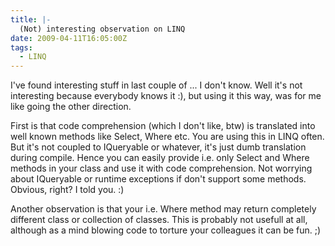 ```yaml
---
title: |-
  (Not) interesting observation on LINQ
date: 2009-04-11T16:05:00Z
tags:
  - LINQ
---
```

I've found interesting stuff in last couple of ... I don't know. Well it's not interesting because everybody knows it :), but using it this way, was for me like going the other direction. 

First is that code comprehension (which I don't like, btw) is translated into well known methods like Select, Where etc. You are using this in LINQ often. But it's not coupled to IQueryable or whatever, it's just dumb translation during compile. Hence you can easily provide i.e. only Select and Where methods in your class and use it with code comprehension. Not worrying about IQueryable or runtime exceptions if don't support some methods. Obvious, right? I told you. :)

Another observation is that your i.e. Where method may return completely different class or collection of classes. This is probably not usefull at all, although as a mind blowing code to torture your colleagues it can be fun. ;)